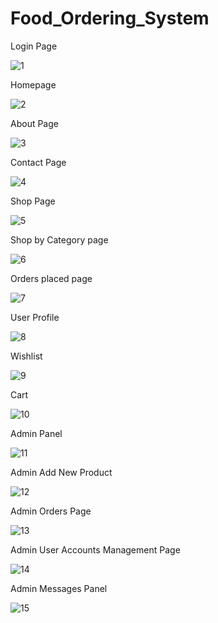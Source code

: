 # Food_Ordering_System

Login Page 

![1](https://github.com/Strom5112/Food_Ordering_System/assets/137179956/cf2b4e96-9478-49d8-95fd-c2a0e628b81f)


Homepage

![2](https://github.com/Strom5112/Food_Ordering_System/assets/137179956/e02ee623-bdf8-432f-a5c1-06d03da51c5d)


About Page 

![3](https://github.com/Strom5112/Food_Ordering_System/assets/137179956/89b34a41-4a3a-41e3-9529-b9f6dc172bfe)


Contact Page 

![4](https://github.com/Strom5112/Food_Ordering_System/assets/137179956/5d4e72b1-9eac-4e20-abd9-b37e39153ba4)


Shop Page 

![5](https://github.com/Strom5112/Food_Ordering_System/assets/137179956/4693bcbc-9653-42ff-8ded-710416d25ee6)


Shop by Category page 

![6](https://github.com/Strom5112/Food_Ordering_System/assets/137179956/1c71dd27-9d29-40f7-9a84-547df9c13be2)


Orders placed page 

![7](https://github.com/Strom5112/Food_Ordering_System/assets/137179956/9f48ca36-db8e-4b68-9229-d2d867150d42)


User Profile 

![8](https://github.com/Strom5112/Food_Ordering_System/assets/137179956/d89b341c-e612-43ca-b0ef-7173400b147c)


Wishlist

![9](https://github.com/Strom5112/Food_Ordering_System/assets/137179956/5d6ebc48-805a-48c9-8e7a-49ad72874ed0)


Cart 

![10](https://github.com/Strom5112/Food_Ordering_System/assets/137179956/280b05c7-ad30-4137-a647-7229f830e22d)


Admin Panel 

![11](https://github.com/Strom5112/Food_Ordering_System/assets/137179956/8d32e372-ba10-41bc-b758-8d1a8571f15c)


Admin Add New Product 

![12](https://github.com/Strom5112/Food_Ordering_System/assets/137179956/7d541a45-13a4-4774-af13-52f521598779)


Admin Orders Page 

![13](https://github.com/Strom5112/Food_Ordering_System/assets/137179956/65f0a00c-e21c-4952-b152-ad2a0a0c14a0)


Admin User Accounts Management Page 

![14](https://github.com/Strom5112/Food_Ordering_System/assets/137179956/325a789d-d353-45dc-8c15-970a79e87cc7)


Admin Messages Panel 

![15](https://github.com/Strom5112/Food_Ordering_System/assets/137179956/3381a9c1-2ebf-468a-9cdb-8dada2798678)
